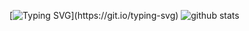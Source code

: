 [![Typing SVG](https://readme-typing-svg.demolab.com?font=JetBrains+Mono+&pause=1000&color=007E3D&random=false&width=435&lines=Hey+there!+I+am+Nikolay+Chalkanov...;++Big+Data+Engineer;)](https://git.io/typing-svg)
![github stats](https://github-readme-stats.vercel.app/api?username=PilotChalkanov&show_icons=true)
<!--
**PilotChalkanov/PilotChalkanov** is a ✨ _special_ ✨ repository because its `README.md` (this file) appears on your GitHub profile.

Here are some ideas to get you started:

- 🔭 I’m currently working on ...
- 🌱 I’m currently learning ...
- 👯 I’m looking to collaborate on ...
- 🤔 I’m looking for help with ...
- 💬 Ask me about ...
- 📫 How to reach me: ...
- 😄 Pronouns: ...
- ⚡ Fun fact: ...
-->
